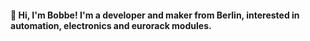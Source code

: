 #### 👋 Hi, I'm Bobbe! I'm a developer and maker from Berlin, interested in automation, electronics and eurorack modules.
